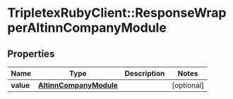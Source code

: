# TripletexRubyClient::ResponseWrapperAltinnCompanyModule

## Properties
Name | Type | Description | Notes
------------ | ------------- | ------------- | -------------
**value** | [**AltinnCompanyModule**](AltinnCompanyModule.md) |  | [optional] 


